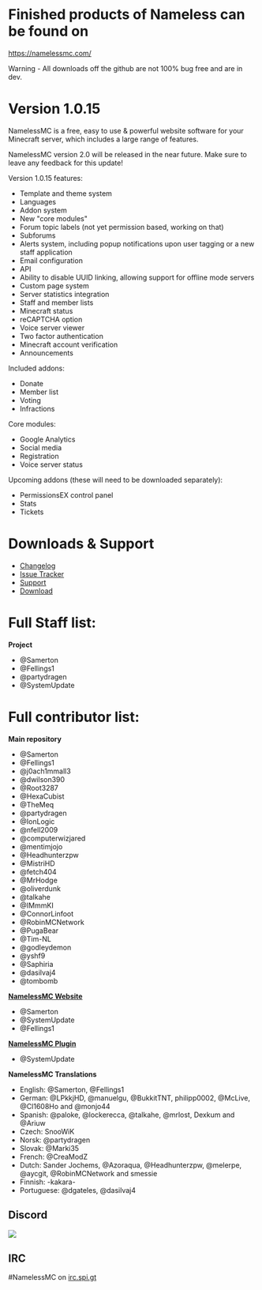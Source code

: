 # Finished products of Nameless can be found on
https://namelessmc.com/

Warning - All downloads off the github are not 100% bug free and are in dev.

# Version 1.0.15

NamelessMC is a free, easy to use & powerful website software for your Minecraft server, which includes a large range of features.

NamelessMC version 2.0 will be released in the near future. Make sure to leave any feedback for this update!

Version 1.0.15 features:

- Template and theme system
- Languages
- Addon system
- New "core modules"
- Forum topic labels (not yet permission based, working on that)
- Subforums
- Alerts system, including popup notifications upon user tagging or a new staff application
- Email configuration
- API
- Ability to disable UUID linking, allowing support for offline mode servers
- Custom page system
- Server statistics integration
- Staff and member lists
- Minecraft status
- reCAPTCHA option
- Voice server viewer
- Two factor authentication
- Minecraft account verification
- Announcements

Included addons:
- Donate
- Member list
- Voting
- Infractions

Core modules:
- Google Analytics
- Social media
- Registration
- Voice server status

Upcoming addons (these will need to be downloaded separately): 
- PermissionsEX control panel
- Stats
- Tickets

# Downloads & Support
* [Changelog](https://github.com/NamelessMC/Nameless/blob/master/changelog.txt)
* [Issue Tracker](https://github.com/NamelessMC/Nameless/issues)
* [Support](http://www.spigotmc.org/threads/nameless-minecraft-website-software.34810/)
* [Download](https://github.com/NamelessMC/Nameless/releases) 

# Full Staff list:
**Project**
* @Samerton
* @Fellings1
* @partydragen
* @SystemUpdate

# Full contributor list:
**Main repository**
* @Samerton
* @Fellings1
* @j0ach1mmall3
* @dwilson390
* @Root3287
* @HexaCubist
* @TheMeq
* @partydragen
* @IonLogic
* @nfell2009
* @computerwizjared
* @mentimjojo
* @Headhunterzpw
* @MistriHD
* @fetch404
* @MrHodge
* @oliverdunk
* @talkahe
* @IMmmKI
* @ConnorLinfoot
* @RobinMCNetwork
* @PugaBear
* @Tim-NL
* @godleydemon
* @yshf9
* @Saphiria
* @dasilvaj4 
* @tombomb

**[NamelessMC Website](http://namelessmc.github.io/)**
* @Samerton
* @SystemUpdate
* @Fellings1

**[NamelessMC Plugin](https://github.com/NamelessMC/Nameless-Plugin)**
* @SystemUpdate

**NamelessMC Translations**
* English: @Samerton, @Fellings1
* German: @LPkkjHD, @manuelgu, @BukkitTNT, philipp0002, @McLive, @Cl1608Ho and @monjo44
* Spanish: @paloke, @lockerecca, @talkahe, @mrlost, Dexkum and @Ariuw
* Czech: SnooWiK
* Norsk: @partydragen
* Slovak: @Marki35
* French: @CreaModZ
* Dutch: Sander Jochems, @Azoraqua, @Headhunterzpw, @melerpe, @aycgit, @RobinMCNetwork and smessie
* Finnish: -kakara-
* Portuguese: @dgateles, @dasilvaj4

## Discord
[<img src="https://discordapp.com/api/guilds/246705793066467328/widget.png?style=shield">](https://discord.gg/r7Eq4jw)

## IRC
\#NamelessMC on [irc.spi.gt](http://irc.spi.gt/iris/?channels=namelessmc)
